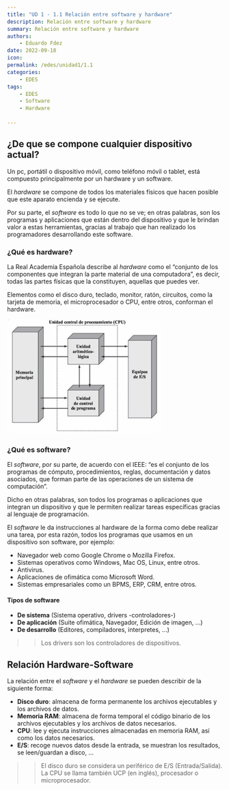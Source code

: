 ```yaml
---
title: "UD 1 - 1.1 Relación entre software y hardware"
description: Relación entre software y hardware
summary: Relación entre software y hardware
authors:
    - Eduardo Fdez
date: 2022-09-18
icon:   
permalink: /edes/unidad1/1.1
categories:
    - EDES
tags:
    - EDES
    - Software
    - Hardware
    
---
```


## ¿De que se compone cualquier dispositivo actual?
Un pc, portátil o dispositivo móvil, como teléfono móvil o tablet, está compuesto principalmente por un hardware y un software.

El *hardware* se compone de todos los materiales físicos que hacen posible que este aparato encienda y se ejecute.

Por su parte, el *software* es todo lo que no se ve; en otras palabras, son los programas y aplicaciones que están dentro del dispositivo y que le brindan valor a estas herramientas, gracias al trabajo que han realizado los programadores desarrollando este software.

### ¿Qué es hardware?
La Real Academia Española describe al *hardware* como el “conjunto de los componentes que integran la parte material de una computadora”, es decir, todas las partes físicas que la constituyen, aquellas que puedes ver.

Elementos como el disco duro, teclado, monitor, ratón, circuitos, como la tarjeta de memoria, el microprocesador o CPU, entre otros, conforman el hardware.

![](assets/vonneumann.png)

### ¿Qué es software?
El *software*, por su parte, de acuerdo con el IEEE: “es el conjunto de los programas de cómputo, procedimientos, reglas, documentación y datos asociados, que forman parte de las operaciones de un sistema de computación”.

Dicho en otras palabras, son todos los programas o aplicaciones que integran un dispositivo y que le permiten realizar tareas específicas gracias al lenguaje de programación.

El *software* le da instrucciones al hardware de la forma como debe realizar una tarea, por esta razón, todos los programas que usamos en un dispositivo son software, por ejemplo:

* Navegador web como Google Chrome o Mozilla Firefox.
* Sistemas operativos como Windows, Mac OS, Linux, entre otros.
* Antivirus.
* Aplicaciones de ofimática como Microsoft Word.
* Sistemas empresariales como un BPMS, ERP, CRM, entre otros.

#### Tipos de software
- **De sistema** (Sistema operativo, drivers -controladores-)
- **De aplicación** (Suite ofimática, Navegador, Edición de imagen, ...)
- **De desarrollo** (Editores, compiladores, interpretes, ...)

>> Los drivers son los controladores de dispositivos.


## Relación Hardware-Software  

La relación entre el *software* y el *hardware* se pueden describir de la siguiente forma:   

- **Disco duro**: almacena de forma permanente los archivos ejecutables y los archivos de datos.  
- **Memoria RAM**: almacena de forma temporal el código binario de los archivos ejecutables y los archivos de datos necesarios.  
- **CPU**: lee y ejecuta instrucciones almacenadas en memoria RAM, así como los datos necesarios.  
- **E/S**: recoge nuevos datos desde la entrada, se muestran los resultados, se leen/guardan a disco, ...  

>> El disco duro se considera un periférico de E/S (Entrada/Salida).  
>> La CPU se llama también UCP (en inglés), procesador o microprocesador.  

